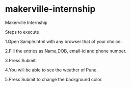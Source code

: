 # makerville-internship
Makerville Internship 

Steps to execute 

 1.Open Sample.html with any browser that of your choice.
 
 2.Fill the entries as Name,DOB, email-id and phone number.
 
 3.Press Submit.
 
 4.You will be able to see the weather of Pune.
 
 5.Press Submit to change the background color.
 
 

